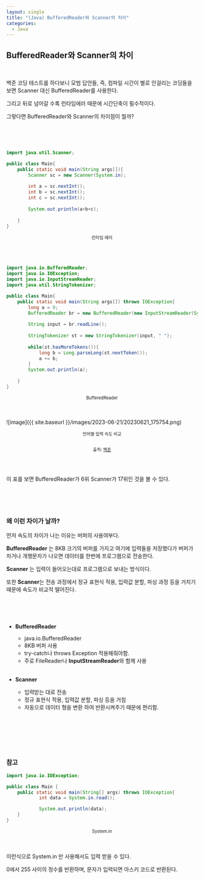 ```yaml
---
layout: single
title: "(Java) BufferedReader와 Scanner의 차이"
categories:
  - Java
---
```


## BufferedReader와 Scanner의 차이

<br>

백준 코딩 테스트를 하다보니 모범 답안들, 즉, 컴파일 시간이 별로 안걸리는 코딩들을 보면 Scanner 대신 BufferedReader를 사용한다.

그리고 뒤로 넘어갈 수록 런타임에러 때문에 시간단축이 필수적이다.

그렇다면 BufferedReader와 Scanner의 차이점이 뭘까?

<br>
<br>
<br>


```java
import java.util.Scanner;

public class Main{
    public static void main(String args[]){
        Scanner sc = new Scanner(System.in);
        
        int a = sc.nextInt();
        int b = sc.nextInt();
        int c = sc.nextInt();
        
        System.out.println(a+b+c);
        
    }
}
```

<div style="text-align:center; font-size:0.8em;">런타임 에러</div>

<br>
<br>
<br>

```java
import java.io.BufferedReader;
import java.io.IOException;
import java.io.InputStreamReader;
import java.util.StringTokenizer;

public class Main{
    public static void main(String args[]) throws IOException{
        long a = 0;
        BufferedReader br = new BufferedReader(new InputStreamReader(System.in));
        
        String input = br.readLine();
        
        StringTokenizer st = new StringTokenizer(input, " ");
        
        while(st.hasMoreTokens()){
            long b = Long.parseLong(st.nextToken());
            a += b;
        }
        System.out.println(a);
      
    }
}
```

<div style="text-align:center; font-size:0.8em;">BufferedReader</div>

<br>
<br>

![image]({{ site.baseurl }}/images/2023-06-21/20230621_175754.png)

<div style="text-align:center; font-size:0.8em;">언어별 입력 속도 비교 <br><br> 

출처: [백준](https://www.acmicpc.net/blog/search/%EC%9E%85%EB%A0%A5+%EC%86%8D%EB%8F%84 "github")

</div>

<br>
<br>

이 표를 보면 BufferedReader가 6위 Scanner가 17위인 것을 볼 수 있다.

<br>
<br>
<br>

### 왜 이런 차이가 날까?

 먼저 속도의 차이가 나는 이유는 버퍼의 사용여부다. 

 **BufferedReader** 는 8KB 크기의 버퍼를 가지고 여기에 입력들을 저장했다가 버퍼가 차거나 개행문자가 나오면 데이터를 한번에 프로그램으로 전송한다.

**Scanner** 는 입력이 들어오는대로 프로그램으로 보내는 방식이다.

또한 **Scanner**는 전송 과정에서 정규 표현식 적용, 입력값 분할, 파싱 과정 등을 거치기 때문에 속도가 비교적 떨어진다.


<br>
<br>
<br>


* **BufferedReader**
  * java.io.BufferedReader
  * 8KB 버퍼 사용
  * try-catch나 throws Exception 적용해줘야함.
  * 주로 FileReader나 **InputStreamReader**와 함께 사용

  <br>

* **Scanner**
  * 입력받는 대로 전송
  * 정규 표현식 적용, 입력값 분할, 파싱 등을 거침
  * 자동으로 데이터 형을 변환 하여 반환시켜주기 때문에 편리함.

<br>
<br>
<br>
<br>
<br>

### 참고


```java
import java.io.IOException;

public class Main {
    public static void main(String[] args) throws IOException{
            int data = System.in.read();

            System.out.println(data);
    }
}
```

<div style="text-align:center; font-size:0.8em;">System.in</div>

<br>
<br>

이런식으로 System.in 만 사용해서도 입력 받을 수 있다.

0에서 255 사이의 정수를 반환하며, 문자가 입력되면 아스키 코드로 반환된다.

